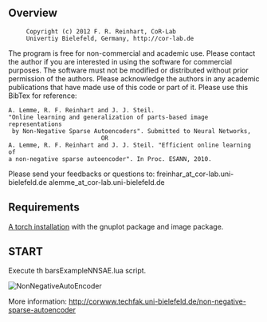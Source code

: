 ## Overview
         Copyright (c) 2012 F. R. Reinhart, CoR-Lab
         Univertiy Bielefeld, Germany, http://cor-lab.de
         
 The program is free for non-commercial and academic use. Please contact the
 author if you are interested in using the software for commercial purposes.
 The software must not be modified or distributed without prior permission
 of the authors. Please acknowledge the authors in any academic publications
 that have made use of this code or part of it. Please use this BibTex for
reference:
 

    A. Lemme, R. F. Reinhart and J. J. Steil. 
    "Online learning and generalization of parts-based image representations 
     by Non-Negative Sparse Autoencoders". Submitted to Neural Networks,
                              OR
    A. Lemme, R. F. Reinhart and J. J. Steil. "Efficient online learning of
    a non-negative sparse autoencoder". In Proc. ESANN, 2010.

Please send your feedbacks or questions to:
                           freinhar_at_cor-lab.uni-bielefeld.de
                           alemme_at_cor-lab.uni-bielefeld.de

## Requirements
[A torch installation](http://torch.ch) with the gnuplot package and image package.

## START 
Execute th barsExampleNNSAE.lua script. 

![NonNegativeAutoEncoder](http://corwww.techfak.uni-bielefeld.de/system/files/TAEFigure.png)

More information:
http://corwww.techfak.uni-bielefeld.de/non-negative-sparse-autoencoder
